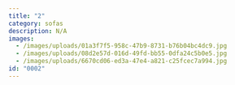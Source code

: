 ```yaml
---
title: "2"
category: sofas
description: N/A
images:
  - /images/uploads/01a3f7f5-958c-47b9-8731-b76b04bc4dc9.jpg
  - /images/uploads/08d2e57d-016d-49fd-bb55-0dfa24c5b0e5.jpg
  - /images/uploads/6670cd06-ed3a-47e4-a821-c25fcec7a994.jpg
id: "0002"
---
```


